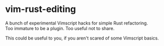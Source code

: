 # vim-rust-editing

A bunch of experimental Vimscript hacks for simple Rust refactoring.\
Too immature to be a plugin. Too useful not to share.

This could be useful to you, if you aren't scared of some Vimscript basics.
